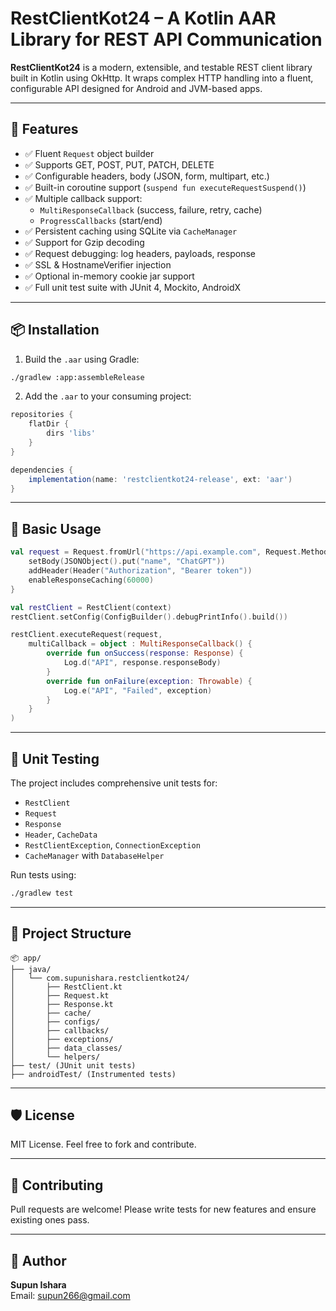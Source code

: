 
# RestClientKot24 – A Kotlin AAR Library for REST API Communication

**RestClientKot24** is a modern, extensible, and testable REST client library built in Kotlin using OkHttp. It wraps complex HTTP handling into a fluent, configurable API designed for Android and JVM-based apps.

---

## 🚀 Features

- ✅ Fluent `Request` object builder
- ✅ Supports GET, POST, PUT, PATCH, DELETE
- ✅ Configurable headers, body (JSON, form, multipart, etc.)
- ✅ Built-in coroutine support (`suspend fun executeRequestSuspend()`)
- ✅ Multiple callback support:
  - `MultiResponseCallback` (success, failure, retry, cache)
  - `ProgressCallbacks` (start/end)
- ✅ Persistent caching using SQLite via `CacheManager`
- ✅ Support for Gzip decoding
- ✅ Request debugging: log headers, payloads, response
- ✅ SSL & HostnameVerifier injection
- ✅ Optional in-memory cookie jar support
- ✅ Full unit test suite with JUnit 4, Mockito, AndroidX

---

## 📦 Installation

1. Build the `.aar` using Gradle:

```bash
./gradlew :app:assembleRelease
```

2. Add the `.aar` to your consuming project:
```groovy
repositories {
    flatDir {
        dirs 'libs'
    }
}

dependencies {
    implementation(name: 'restclientkot24-release', ext: 'aar')
}
```

---

## 🔧 Basic Usage

```kotlin
val request = Request.fromUrl("https://api.example.com", Request.Method.POST).apply {
    setBody(JSONObject().put("name", "ChatGPT"))
    addHeader(Header("Authorization", "Bearer token"))
    enableResponseCaching(60000)
}

val restClient = RestClient(context)
restClient.setConfig(ConfigBuilder().debugPrintInfo().build())

restClient.executeRequest(request,
    multiCallback = object : MultiResponseCallback() {
        override fun onSuccess(response: Response) {
            Log.d("API", response.responseBody)
        }
        override fun onFailure(exception: Throwable) {
            Log.e("API", "Failed", exception)
        }
    }
)
```

---

## 🧪 Unit Testing

The project includes comprehensive unit tests for:
- `RestClient`
- `Request`
- `Response`
- `Header`, `CacheData`
- `RestClientException`, `ConnectionException`
- `CacheManager` with `DatabaseHelper`

Run tests using:

```bash
./gradlew test
```

---

## 📂 Project Structure

```
📦 app/
├── java/
│   └── com.supunishara.restclientkot24/
│       ├── RestClient.kt
│       ├── Request.kt
│       ├── Response.kt
│       ├── cache/
│       ├── configs/
│       ├── callbacks/
│       ├── exceptions/
│       ├── data_classes/
│       └── helpers/
├── test/ (JUnit unit tests)
├── androidTest/ (Instrumented tests)
```

---

## 🛡️ License

MIT License. Feel free to fork and contribute.

---

## 🤝 Contributing

Pull requests are welcome! Please write tests for new features and ensure existing ones pass.

---

## 🔗 Author

**Supun Ishara**  
Email: [supun266@gmail.com](mailto:supun266@gmail.com)
